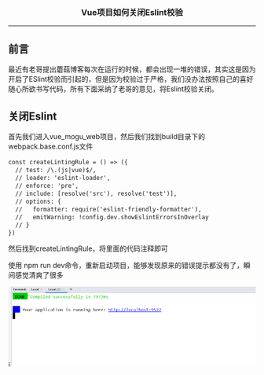 ### <center>Vue项目如何关闭Eslint校验
***
## 前言

最近有老哥提出蘑菇博客每次在运行的时候，都会出现一堆的错误，其实这是因为开启了ESlint校验而引起的，但是因为校验过于严格，我们没办法按照自己的喜好随心所欲书写代码，所有下面采纳了老哥的意见，将Eslint校验关闭。

## 关闭Eslint

首先我们进入vue_mogu_web项目，然后我们找到build目录下的webpack.base.conf.js文件

```
const createLintingRule = () => ({
  // test: /\.(js|vue)$/,
  // loader: 'eslint-loader',
  // enforce: 'pre',
  // include: [resolve('src'), resolve('test')],
  // options: {
  //   formatter: require('eslint-friendly-formatter'),
  //   emitWarning: !config.dev.showEslintErrorsInOverlay
  // }
})
```

然后找到createLintingRule，将里面的代码注释即可

使用 npm run dev命令，重新启动项目，能够发现原来的错误提示都没有了，瞬间感觉清爽了很多

![image-20191231222806735](images/image-20191231222806735.png)